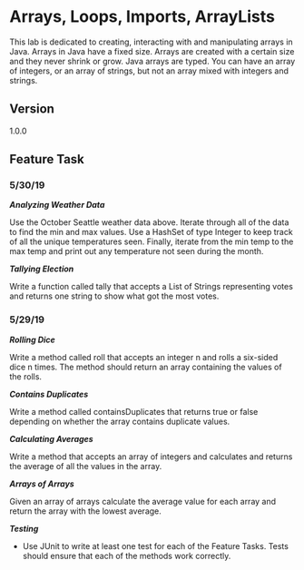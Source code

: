 # Arrays, Loops, Imports, ArrayLists

This lab is dedicated to creating, interacting with and manipulating arrays in Java. 
Arrays in Java have a fixed size. Arrays are created with a certain size and they never 
shrink or grow. Java arrays are typed. You can have an array of integers, or an array of strings, 
but not an array mixed with integers and strings.

## Version

1.0.0

## Feature Task

### 5/30/19

***Analyzing Weather Data***

Use the October Seattle weather data above. Iterate through all of the data to find the min and max values. 
Use a HashSet of type Integer to keep track of all the unique temperatures seen. Finally, iterate from the min 
temp to the max temp and print out any temperature not seen during the month.

***Tallying Election***

Write a function called tally that accepts a List of Strings representing votes and returns one string to 
show what got the most votes.


### 5/29/19

***Rolling Dice***

Write a method called roll that accepts an integer n and rolls a six-sided dice n times. 
The method should return an array containing the values of the rolls.

***Contains Duplicates***

Write a method called containsDuplicates that returns true or false depending on whether the array contains duplicate values.

***Calculating Averages***

Write a method that accepts an array of integers and calculates and returns the average of all the values in the array.

***Arrays of Arrays***

Given an array of arrays calculate the average value for each array and return the array with the lowest average.


***Testing***

- Use JUnit to write at least one test for each of the Feature Tasks.
Tests should ensure that each of the methods work correctly.



